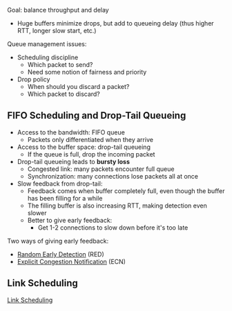 Goal: balance throughput and delay
- Huge buffers minimize drops, but add to queueing delay (thus higher RTT, longer slow start, etc.)

Queue management issues:
- Scheduling discipline
	- Which packet to send?
	- Need some notion of fairness and priority
- Drop policy
	- When should you discard a packet?
	- Which packet to discard?

## FIFO Scheduling and Drop-Tail Queueing

- Access to the bandwidth: FIFO queue
	- Packets only differentiated when they arrive
- Access to the buffer space: drop-tail queueing
	- If the queue is full, drop the incoming packet
- Drop-tail queueing leads to **bursty loss**
	- Congested link: many packets encounter full queue
	- Synchronization: many connections lose packets all at once
- Slow feedback from drop-tail:
	- Feedback comes when buffer completely full, even though the buffer has been filling for a while
	- The filling buffer is also increasing RTT, making detection even slower
	- Better to give early feedback:
		- Get 1-2 connections to slow down before it's too late

Two ways of giving early feedback:
- [Random Early Detection](TCP/Queue%20Management/RED.md) (RED)
- [Explicit Congestion Notification](TCP/Queue%20Management/ECN.md) (ECN)

## Link Scheduling

[Link Scheduling](TCP/Queue%20Management/Link%20Scheduling.md)
